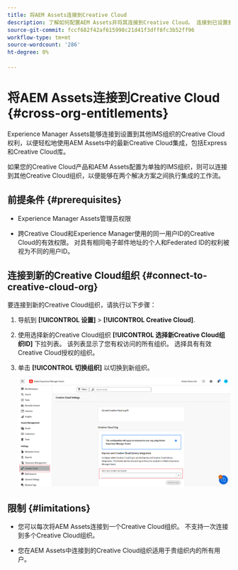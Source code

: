 ```yaml
---
title: 将AEM Assets连接到Creative Cloud
description: 了解如何配置AEM Assets并将其连接到Creative Cloud。 连接到已设置到其他IMS组织的Creative Cloud权利，以便轻松使用AEM Assets中的最新Creative Cloud集成，包括Express和Creative Cloud库。
source-git-commit: fccf682f42af615998c21d41f3dff8fc3b52ff96
workflow-type: tm+mt
source-wordcount: '286'
ht-degree: 0%

---
```


# 将AEM Assets连接到Creative Cloud  {#cross-org-entitlements}

Experience Manager Assets能够连接到设置到其他IMS组织的Creative Cloud权利，以便轻松地使用AEM Assets中的最新Creative Cloud集成，包括Express和Creative Cloud库。

如果您的Creative Cloud产品和AEM Assets配置为单独的IMS组织，则可以连接到其他Creative Cloud组织，以便能够在两个解决方案之间执行集成的工作流。

## 前提条件 {#prerequisites}

* Experience Manager Assets管理员权限

* 跨Creative Cloud和Experience Manager使用的同一用户ID的Creative Cloud的有效权限。 对具有相同电子邮件地址的个人和Federated ID的权利被视为不同的用户ID。

## 连接到新的Creative Cloud组织 {#connect-to-creative-cloud-org}

要连接到新的Creative Cloud组织，请执行以下步骤：

1. 导航到 **[!UICONTROL 设置]** > **[!UICONTROL Creative Cloud]**.

1. 使用选择新的Creative Cloud组织 **[!UICONTROL 选择新Creative Cloud组织ID]** 下拉列表。 该列表显示了您有权访问的所有组织。 选择具有有效Creative Cloud授权的组织。

1. 单击 **[!UICONTROL 切换组织]** 以切换到新组织。

   ![跨组织授权](assets/cross-org-entitlements.png)

## 限制 {#limitations}

* 您可以每次将AEM Assets连接到一个Creative Cloud组织。 不支持一次连接到多个Creative Cloud组织。

* 您在AEM Assets中连接到的Creative Cloud组织适用于贵组织内的所有用户。

